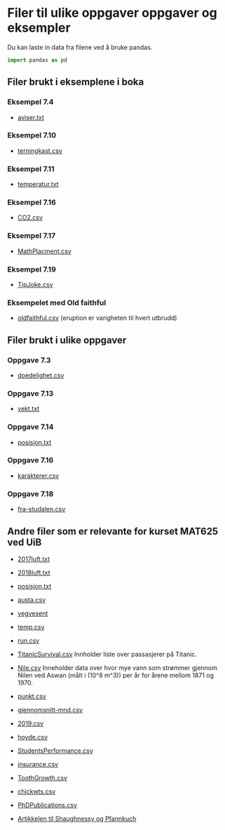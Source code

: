 # Filer til ulike oppgaver oppgaver og eksempler

Du kan laste in data fra filene ved å bruke pandas. 

```py
import pandas as pd
```

## Filer brukt i eksemplene i boka

### Eksempel 7.4
* [aviser.txt](https://tork73.github.io/Data_behandling/aviser.txt)

### Eksempel 7.10
* [terningkast.csv](https://tork73.github.io/Data_behandling/terningkast.csv)  

### Eksempel 7.11
* [temperatur.txt](https://tork73.github.io/Data_behandling/temperatur.txt)

### Eksempel 7.16

* [CO2.csv](https://tork73.github.io/Data_behandling/CO2.csv)

### Eksempel 7.17
* [MathPlacment.csv](https://vincentarelbundock.github.io/Rdatasets/csv/Stat2Data/MathPlacement.csv)

### Eksempel 7.19
* [TipJoke.csv](https://vincentarelbundock.github.io/Rdatasets/csv/Stat2Data/TipJoke.csv)

### Eksempelet med Old faithful
* [oldfaithful.csv](https://tork73.github.io/Data_behandling/faithful.csv) (eruption er varigheten til hvert utbrudd)


## Filer brukt i ulike oppgaver

### Oppgave 7.3
* [doedelighet.csv](https://tork73.github.io/Data_behandling/doedelighet.csv)

### Oppgave 7.13
* [vekt.txt](https://tork73.github.io/Data_behandling/vekt.txt)

### Oppgave 7.14
* [posisjon.txt](https://tork73.github.io/Data_behandling/posisjon.txt)

### Oppgave 7.16
* [karakterer.csv](https://tork73.github.io/Data_behandling/karakterer.csv)

### Oppgave 7.18
* [fra-studalen.csv](https://tork73.github.io/Data_behandling/fra-studalen.csv) 

## Andre filer som er relevante for kurset MAT625 ved UiB

* [2017luft.txt](https://tork73.github.io/Data_behandling/2017luft.txt)
* [2018luft.txt](https://tork73.github.io/Data_behandling/2018luft.txt)
* [posisjon.txt](https://tork73.github.io/Data_behandling/posisjon.txt)
* [austa.csv](https://vincentarelbundock.github.io/Rdatasets/csv/fpp2/austa.csv)
* [vegvesent](https://www.vegvesen.no/trafikkdata/start/om-trafikkdata#om-eksport) 
* [temp.csv](https://tork73.github.io/Data_behandling/temp.csv)

* [run.csv](https://tork73.github.io/Data_behandling/run.csv)
* [TitanicSurvival.csv](https://vincentarelbundock.github.io/Rdatasets/csv/carData/TitanicSurvival.csv) Innholder liste over passasjerer på Titanic.
* [Nile.csv](https://vincentarelbundock.github.io/Rdatasets/csv/datasets/Nile.csv) Inneholder data over hvor mye vann som strømmer gjennom Nilen ved Aswan (målt i \(10^8 m^3\)) per år for årene mellom 1871 og 1970.
* [punkt.csv](https://tork73.github.io/Data_behandling/punkt.csv)



* [gjennomsnitt-mnd.csv](https://tork73.github.io/Data_behandling/gjennomsnitt-mnd.csv)


* [2019.csv](https://tork73.github.io/Data_behandling/2019.csv)
* [hoyde.csv](https://tork73.github.io/Data_behandling/hoyde.csv)
* [StudentsPerformance.csv](https://tork73.github.io/Data_behandling/StudentsPerformance.csv)
* [insurance.csv](https://raw.githubusercontent.com/stedy/Machine-Learning-with-R-datasets/master/insurance.csv)
* [ToothGrowth.csv](https://vincentarelbundock.github.io/Rdatasets/csv/datasets/ToothGrowth.csv)
* [chickwts.csv](https://vincentarelbundock.github.io/Rdatasets/csv/datasets/chickwts.csv)
* [PhDPublications.csv](https://vincentarelbundock.github.io/Rdatasets/csv/AER/PhDPublications.csv)


* [Artikkelen til Shaughnessy og Pfannkuch](http://www.web.pdx.edu/~jfreder/M212/oldfaithful.pdf)



